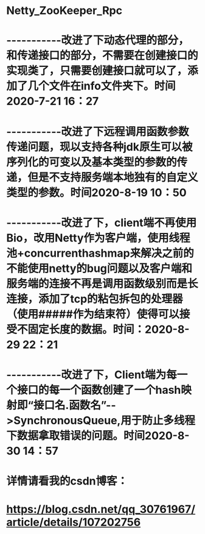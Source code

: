 # Netty_ZooKeeper_Rpc
# -----------改进了下动态代理的部分，和传递接口的部分，不需要在创建接口的实现类了，只需要创建接口就可以了，添加了几个文件在info文件夹下。时间2020-7-21 16：27
# -----------改进了下远程调用函数参数传递问题，现以支持各种jdk原生可以被序列化的可变以及基本类型的参数的传递，但是不支持服务端本地独有的自定义类型的参数。时间2020-8-19 10：50
# -----------改进了下，client端不再使用Bio，改用Netty作为客户端，使用线程池+concurrenthashmap来解决之前的不能使用netty的bug问题以及客户端和服务端的连接不再是调用函数级别而是长连接，添加了tcp的粘包拆包的处理器（使用#####作为结束符）使得可以接受不固定长度的数据。时间：2020-8-29 22：21
# -----------改进了下，Client端为每一个接口的每一个函数创建了一个hash映射即“接口名.函数名”-->SynchronousQueue,用于防止多线程下数据拿取错误的问题。时间2020-8-30 14：57

#     详情请看我的csdn博客： 
#     https://blog.csdn.net/qq_30761967/article/details/107202756
